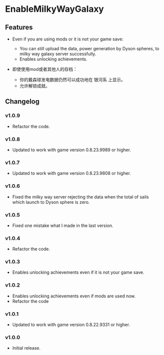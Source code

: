 # EnableMilkyWayGalaxy

## Features

- Even if you are using mods or it is not your game save:
  - You can still upload the data, power generation by Dyson spheres, to milky way galaxy server successfully.
  - Enables unlocking achievements.


- 即使使用mod或者其他人的存档：
  - 你的戴森球发电数据仍然可以成功地在 银河系 上显示。
  - 允许解锁成就。


## Changelog


### v1.0.9
- Refactor the code.

### v1.0.8
- Updated to work with game version 0.8.23.9989 or higher.

### v1.0.7
- Updated to work with game version 0.8.23.9808 or higher.

### v1.0.6
- Fixed the milky way server rejecting the data when the total of sails which launch to Dyson sphere is zero.

### v1.0.5
- Fixed one mistake what I made in the last version.

### v1.0.4
- Refactor the code.

### v1.0.3
- Enables unlocking achievements even if it is not your game save.

### v1.0.2
- Enables unlocking achievements even if mods are used now.
- Refactor the code

### v1.0.1
- Updated to work with game version 0.8.22.9331 or higher.

### v1.0.0
- Initial release.
